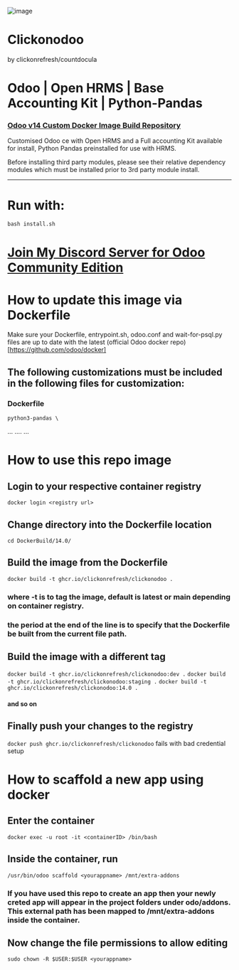 ![image](https://user-images.githubusercontent.com/72121107/114523314-789a0100-9c44-11eb-996a-47d8224635c7.png)

# Clickonodoo
   by clickonrefresh/countdocula
    
    
# Odoo | Open HRMS | Base Accounting Kit | Python-Pandas

### [Odoo v14 Custom Docker Image Build Repository](https://github.com/clickonrefresh/clickonodoo/pkgs/container/clickonodoo)
   Customised Odoo ce with Open HRMS and a Full accounting Kit available for install, Python Pandas preinstalled for use with HRMS.

   Before installing third party modules, please see their relative dependency modules which must be installed prior to 3rd party module install.

----------------------
# Run with:

```
bash install.sh
```

# [Join My Discord Server for Odoo Community Edition](https://discord.gg/kaVT7m9V4p)


# How to update this image via Dockerfile

Make sure your Dockerfile, entrypoint.sh, odoo.conf and wait-for-psql.py files are up to date with the latest (official Odoo docker repo)[https://github.com/odoo/docker]

## The following customizations must be included in the following files for customization:

### Dockerfile

```
python3-pandas \
```
...
....
...

# How to use this repo image

## Login to your respective container registry

``` docker login <registry url> ```

## Change directory into the Dockerfile location

``` cd DockerBuild/14.0/ ```

## Build the image from the Dockerfile

``` docker build -t ghcr.io/clickonrefresh/clickonodoo . ```

### where -t is to tag the image, default is latest or main depending on container registry.
### the period at the end of the line is to specify that the Dockerfile be built from the current file path.

## Build the image with a different tag

``` docker build -t ghcr.io/clickonrefresh/clickonodoo:dev . ```
``` docker build -t ghcr.io/clickonrefresh/clickonodoo:staging . ```
``` docker build -t ghcr.io/clickonrefresh/clickonodoo:14.0 . ```
#### and so on

## Finally push your changes to the registry
 
 ``` docker push ghcr.io/clickonrefresh/clickonodoo ```
 fails with bad credential setup

# How to scaffold a new app using docker

## Enter the container

``` docker exec -u root -it <containerID> /bin/bash ```

## Inside the container, run

``` /usr/bin/odoo scaffold <yourappname> /mnt/extra-addons ```

### If you have used this repo to create an app then your newly creted app will appear in the project folders under odo/addons. This external path  has been mapped to /mnt/extra-addons inside the container.

## Now change the file permissions to allow editing

``` sudo chown -R $USER:$USER <yourappname> ```
